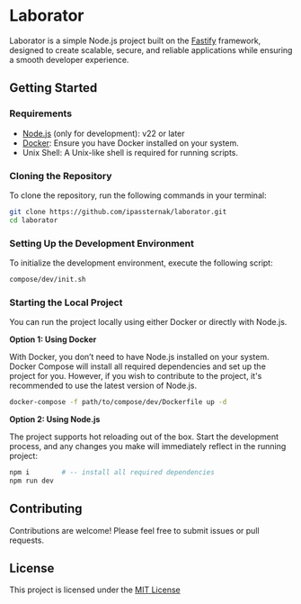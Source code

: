 # Laborator

Laborator is a simple Node.js project built on the [Fastify](https://github.com/fastify) framework, designed to create scalable, secure, and reliable applications while ensuring a smooth developer experience.

## Getting Started

### Requirements

- [Node.js](https://nodejs.org/en) (only for development): v22 or later
- [Docker](https://www.docker.com/): Ensure you have Docker installed on your system.
- Unix Shell: A Unix-like shell is required for running scripts.

### Cloning the Repository
To clone the repository, run the following commands in your terminal:

```bash
git clone https://github.com/ipassternak/laborator.git
cd laborator
```
### Setting Up the Development Environment

To initialize the development environment, execute the following script:

```bash
compose/dev/init.sh
```

### Starting the Local Project

You can run the project locally using either Docker or directly with Node.js.

**Option 1: Using Docker**

With Docker, you don’t need to have Node.js installed on your system. Docker Compose will install all required dependencies and set up the project for you. However, if you wish to contribute to the project, it's recommended to use the latest version of Node.js.

```bash
docker-compose -f path/to/compose/dev/Dockerfile up -d
```

**Option 2: Using Node.js**

The project supports hot reloading out of the box. Start the development process, and any changes you make will immediately reflect in the running project:

```bash
npm i        # -- install all required dependencies
npm run dev
```

## Contributing

Contributions are welcome! Please feel free to submit issues or pull requests.

## License

This project is licensed under the [MIT License](LICENSE)